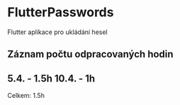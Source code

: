 # FlutterPasswords

Flutter aplikace pro ukládání hesel

## Záznam počtu odpracovaných hodin

5.4. - 1.5h 
10.4. - 1h
-----
Celkem: 1.5h